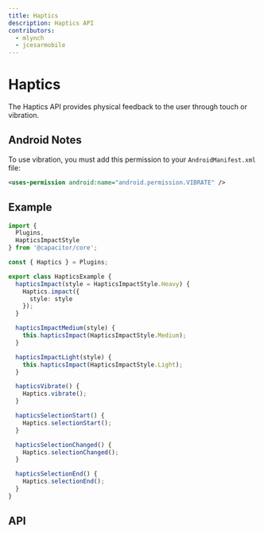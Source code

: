 ```yaml
---
title: Haptics
description: Haptics API
contributors:
  - mlynch
  - jcesarmobile
---
```


<plugin-platforms platforms="ios,android"></plugin-platforms>

# Haptics

The Haptics API provides physical feedback to the user through touch or vibration.

<plugin-api-index name="@capacitor/haptics"></plugin-api-index>

## Android Notes

To use vibration, you must add this permission to your `AndroidManifest.xml` file:

```xml
<uses-permission android:name="android.permission.VIBRATE" />
```

## Example

```typescript
import {
  Plugins,
  HapticsImpactStyle
} from '@capacitor/core';

const { Haptics } = Plugins;

export class HapticsExample {
  hapticsImpact(style = HapticsImpactStyle.Heavy) {
    Haptics.impact({
      style: style
    });
  }

  hapticsImpactMedium(style) {
    this.hapticsImpact(HapticsImpactStyle.Medium);
  }

  hapticsImpactLight(style) {
    this.hapticsImpact(HapticsImpactStyle.Light);
  }

  hapticsVibrate() {
    Haptics.vibrate();
  }

  hapticsSelectionStart() {
    Haptics.selectionStart();
  }

  hapticsSelectionChanged() {
    Haptics.selectionChanged();
  }

  hapticsSelectionEnd() {
    Haptics.selectionEnd();
  }
}
```

## API

<plugin-api name="@capacitor/haptics"></plugin-api>